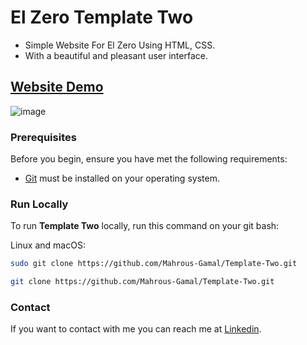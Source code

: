 # El Zero Template Two 

- Simple Website For El Zero Using HTML, CSS.
- With a beautiful and pleasant user interface.

## [Website Demo](https://mahrous-gamal.github.io/Template-Two/)

![image](https://github.com/Mahrous-Gamal/Template-Two/assets/105131896/c5eeeac3-334f-4834-bc57-995e09ec4e08)

### Prerequisites

Before you begin, ensure you have met the following requirements:

* [Git](https://git-scm.com/downloads "Download Git") must be installed on your operating system.

### Run Locally

To run **Template Two** locally, run this command on your git bash:

Linux and macOS:

```bash
sudo git clone https://github.com/Mahrous-Gamal/Template-Two.git
```

```bash
git clone https://github.com/Mahrous-Gamal/Template-Two.git
```

### Contact

If you want to contact with me you can reach me at [Linkedin](https://www.linkedin.com/in/mahrous-gamal-044693218/).
